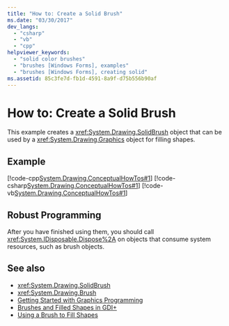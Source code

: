 ```yaml
---
title: "How to: Create a Solid Brush"
ms.date: "03/30/2017"
dev_langs: 
  - "csharp"
  - "vb"
  - "cpp"
helpviewer_keywords: 
  - "solid color brushes"
  - "brushes [Windows Forms], examples"
  - "brushes [Windows Forms], creating solid"
ms.assetid: 85c3fe7d-fb1d-4591-8a9f-d75b556b90af
---
```

# How to: Create a Solid Brush
This example creates a <xref:System.Drawing.SolidBrush> object that can be used by a <xref:System.Drawing.Graphics> object for filling shapes.  
  
## Example  
 [!code-cpp[System.Drawing.ConceptualHowTos#1](~/samples/snippets/cpp/VS_Snippets_Winforms/System.Drawing.ConceptualHowTos/cpp/form1.cpp#1)]
 [!code-csharp[System.Drawing.ConceptualHowTos#1](~/samples/snippets/csharp/VS_Snippets_Winforms/System.Drawing.ConceptualHowTos/CS/form1.cs#1)]
 [!code-vb[System.Drawing.ConceptualHowTos#1](~/samples/snippets/visualbasic/VS_Snippets_Winforms/System.Drawing.ConceptualHowTos/VB/form1.vb#1)]  
  
## Robust Programming  
 After you have finished using them, you should call <xref:System.IDisposable.Dispose%2A> on objects that consume system resources, such as brush objects.  
  
## See also

- <xref:System.Drawing.SolidBrush>
- <xref:System.Drawing.Brush>
- [Getting Started with Graphics Programming](getting-started-with-graphics-programming.md)
- [Brushes and Filled Shapes in GDI+](brushes-and-filled-shapes-in-gdi.md)
- [Using a Brush to Fill Shapes](using-a-brush-to-fill-shapes.md)
